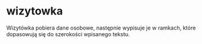 # wizytowka
 Wizytówka pobiera dane osobowe, następnie wypisuje je w ramkach, które dopasowują się do szerokości wpisanego tekstu.
